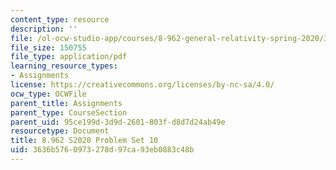 ```yaml
---
content_type: resource
description: ''
file: /ol-ocw-studio-app/courses/8-962-general-relativity-spring-2020/3636b5760973278d97ca93eb0883c48b_MIT8_962S20_pset10.pdf
file_size: 150755
file_type: application/pdf
learning_resource_types:
- Assignments
license: https://creativecommons.org/licenses/by-nc-sa/4.0/
ocw_type: OCWFile
parent_title: Assignments
parent_type: CourseSection
parent_uid: 95ce199d-3d9d-2601-803f-d8d7d24ab49e
resourcetype: Document
title: 8.962 S2020 Problem Set 10
uid: 3636b576-0973-278d-97ca-93eb0883c48b
---
```

